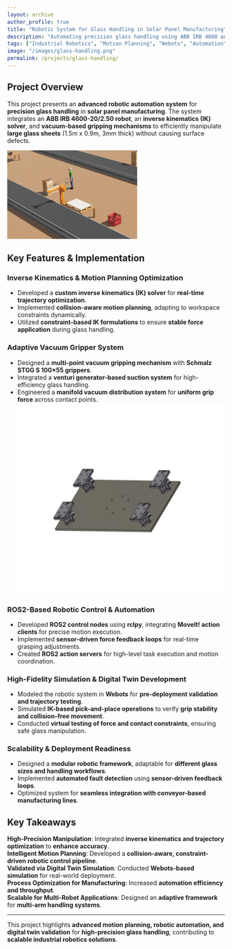 ```yaml
---
layout: archive
author_profile: true
title: "Robotic System for Glass Handling in Solar Panel Manufacturing"
description: "Automating precision glass handling using ABB IRB 4600 and inverse kinematics"
tags: ["Industrial Robotics", "Motion Planning", "Webots", "Automation"]
image: "/images/glass-handling.png"
permalink: /projects/glass-handling/
---
```


## **Project Overview**
This project presents an **advanced robotic automation system** for **precision glass handling** in **solar panel manufacturing**. The system integrates an **ABB IRB 4600-20/2.50 robot**, an **inverse kinematics (IK) solver**, and **vacuum-based gripping mechanisms** to efficiently manipulate **large glass sheets** (1.5m x 0.9m, 3mm thick) without causing surface defects.

![ABB IRB 4600 Handling Glass](/images/glass-handling.png)

## **Key Features & Implementation**

### **Inverse Kinematics & Motion Planning Optimization**
- Developed a **custom inverse kinematics (IK) solver** for **real-time trajectory optimization**.
- Implemented **collision-aware motion planning**, adapting to workspace constraints dynamically.
- Utilized **constraint-based IK formulations** to ensure **stable force application** during glass handling.

### **Adaptive Vacuum Gripper System**
- Designed a **multi-point vacuum gripping mechanism** with **Schmalz STGG S 100×55 grippers**.
- Integrated a **venturi generator-based suction system** for high-efficiency glass handling.
- Engineered a **manifold vacuum distribution system** for **uniform grip force** across contact points.
![Gripper Design](/images/Gripper.png)

### **ROS2-Based Robotic Control & Automation**
- Developed **ROS2 control nodes** using **rclpy**, integrating **MoveIt! action clients** for precise motion execution.
- Implemented **sensor-driven force feedback loops** for real-time grasping adjustments.
- Created **ROS2 action servers** for high-level task execution and motion coordination.

### **High-Fidelity Simulation & Digital Twin Development**
- Modeled the robotic system in **Webots** for **pre-deployment validation and trajectory testing**.
- Simulated **IK-based pick-and-place operations** to verify **grip stability and collision-free movement**.
- Conducted **virtual testing of force and contact constraints**, ensuring safe glass manipulation.

### **Scalability & Deployment Readiness**
- Designed a **modular robotic framework**, adaptable for **different glass sizes and handling workflows**.
- Implemented **automated fault detection** using **sensor-driven feedback loops**.
- Optimized system for **seamless integration with conveyor-based manufacturing lines**.

## **Key Takeaways**
 **High-Precision Manipulation**: Integrated **inverse kinematics and trajectory optimization** to **enhance accuracy**.  
 **Intelligent Motion Planning**: Developed a **collision-aware, constraint-driven robotic control pipeline**.  
 **Validated via Digital Twin Simulation**: Conducted **Webots-based simulation** for real-world deployment.  
 **Process Optimization for Manufacturing**: Increased **automation efficiency and throughput**.  
 **Scalable for Multi-Robot Applications**: Designed an **adaptive framework** for **multi-arm handling systems**.  

---

This project highlights **advanced motion planning, robotic automation, and digital twin validation** for **high-precision glass handling**, contributing to **scalable industrial robotics solutions**. 
